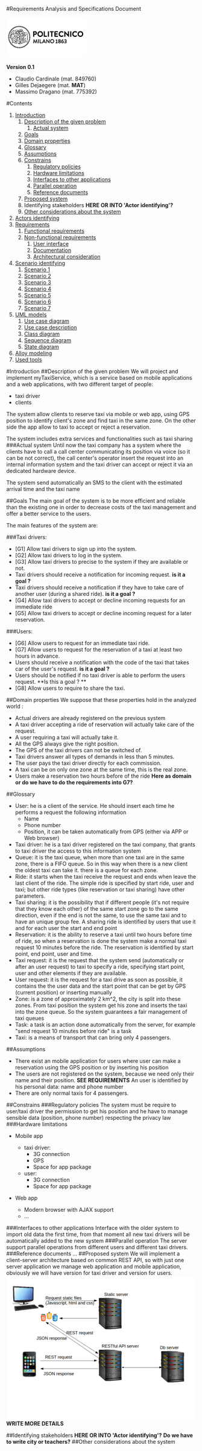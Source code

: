 #Requirements Analysis and Specifications Document

![Politecnico di Milano](../resources/logo_polimi.png?raw=true)

**Version 0.1**

* Claudio Cardinale (mat. 849760)
* Gilles Dejaegere (mat. **MAT**)
* Massimo Dragano (mat. 775392)

#Contents
1. [Introduction](#introduction)
    1. [Description of the given problem](#description-of-the-given-problem)
        1. [Actual system](#actual-system)
    1. [Goals](#goals)
    1. [Domain properties](#domain-properties)
    1. [Glossary](#glossary)
    1. [Assumptions](#assumptions)
    1. [Constrains](#constrains)
        1. [Regulatory policies](#regulatory-policies)
        1. [Hardware limitations](#hardware-limitations)
        1. [Interfaces to other applications](#interfaces-to-other-applications)
        1. [Parallel operation](#parallel-operation)
        1. [Reference documents](#reference-documents)
    1. [Proposed system](#proposed-system)
    1. Identifying stakeholders **HERE OR INTO 'Actor identifying'?**
    1. [Other considerations about the system](#other-considerations-about-the-system)
1. [Actors identifying](actors-identifying.md)
1. [Requirements](requirements.md)
    1. [Functional requirements](requirements.md#functional-requirements)
    1. [Non-functional requirements](requirements.md#non-functional-requirements)
        1. [User interface](requirements.md#user-interface)
        1. [Documentation](requirements.md#documentation)
        1. [Architectural consideration](requirements.md#architectural-consideration)
1. [Scenario identifying](scenario-identifying.md)
    1. [Scenario 1](scenario-identifying.md#scenario-1)
    1. [Scenario 2](scenario-identifying.md#scenario-2)
    1. [Scenario 3](scenario-identifying.md#scenario-3)
    1. [Scenario 4](scenario-identifying.md#scenario-4)
    1. [Scenario 5](scenario-identifying.md#scenario-5)
    1. [Scenario 6](scenario-identifying.md#scenario-6)
    1. [Scenario 7](scenario-identifying.md#scenario-7)
1. [UML models](uml-models.md)
    1. [Use case diagram](uml-models.md#use-case-diagram)
    1. [Use case description](uml-models.md#use-case-description)
    1. [Class diagram](uml-models.md#class-diagram)
    1. [Sequence diagram](uml-models.md#sequence-diagram)
    1. [State diagram](uml-models.md#state-diagram)
1. [Alloy modeling](alloy-modeling.md)
1. [Used tools](used-tools.md)

#Introduction
##Description of the given problem
We will project and implement myTaxiService, which is a service based on mobile applications and a web applications, with two different target of people:

* taxi driver
* clients

The system allow clients to reserve taxi via mobile or web app, using GPS position to identify client's zone and find taxi in the same zone. On the other side the app allow to taxi to accept or reject a reservation.

The system includes extra services and functionalities such as taxi sharing
###Actual system
Until now the taxi company has a system where the clients have to call a call center communicating its position via voice (so it can be not correct), the call center's operator insert the request into an internal information system and the taxi driver can accept or reject it via an dedicated hardware device.

The system send automatically an SMS to the client with the estimated arrival time and the taxi name

##Goals
The main goal of the system is to be more efficient and reliable than the existing one in order to decrease costs of the taxi management and offer a better service to the users.

The main features of the system are:

###Taxi drivers:
* [G1] Allow taxi drivers to sign up into the system.
* [G2] Allow taxi drivers to log in the system.
* [G3] Allow taxi drivers to precise to the system if they are available or not.
* Taxi drivers should receive a notification for incoming request.   **is it a goal ?**
* Taxi drivers should receive a notification if they have to take care of another user (during a shared ride).   **is it a goal ?**
* [G4] Allow taxi drivers to accept or decline incoming requests for an immediate ride
* [G5] Allow taxi drivers to accept or decline incoming request for a later reservation.

###Users:
* [G6] Allow users to request for an immediate taxi ride.
* [G7] Allow users to request for the reservation of a taxi at least two hours in advance.
* Users should receive a notification with the code of the taxi that takes car of the user's request. **is it a goal ?**
* Users should be notified if no taxi driver is able to perform the users request. **Is this a goal ? **
* [G8] Allow users to require to share the taxi.

##Domain properties
We suppose that these properties hold in the analyzed world :

* Actual drivers are already registered on the previous system
* A taxi driver accepting a ride of reservation will actually take care of the request.
* A user requiring a taxi will actually take it.
* All the GPS always give the right position. 
* The GPS of the taxi drivers can not be switched of.
* Taxi drivers answer all types of demands in less than 5 minutes.
* The user pays the taxi driver directly for each commission.
* A taxi can be on only one zone at the same time, this is the real zone.
* Users make a reservation two hours before of the ride **Here as domain or do we have to do the requirements into G7?**

##Glossary
* User: he is a client of the service. He should insert each time he performs a request the following information
    * Name
    * Phone number
    * Position, it can be taken automatically from GPS (either via APP or Web browser)
* Taxi driver: he is a taxi driver registered on the taxi company, that grants to taxi driver the access to this information system
* Queue: it is the taxi queue, when more than one taxi are in the same zone, there is a FIFO queue. So in this way when there is a new client the oldest taxi can take it. there is a queue for each zone.
* Ride: it starts when the taxi receive the request and ends when leave the last client of the ride. The simple ride is specified by start ride, user and taxi; but other ride types (like reservation or taxi sharing) have other parameters.
* Taxi sharing: it is the possibility that if different people (it's not require that they know each other) of the same start zone go to the same direction, even if the end is not the same, to use the same taxi and to have an unique group fee. A sharing ride is identified by users that use it and for each user the start and end point
* Reservation: it is the ability to reserve a taxi until two hours before time of ride, so when a reservation is done the system make a normal taxi request 10 minutes before the ride. The reservation is identified by start point, end point, user and time.
* Taxi request: it is the request that the system send (automatically or after an user request) to taxi to specify a ride, specifying start point, user and other elements if they are available.
* User request: it is the request for a taxi drive as soon as possible, it contains the the user data and the start point that can be get by GPS (current position) or inserting manually
* Zone: is a zone of approximately 2 km^2, the city is split into these zones. From taxi position the system get his zone and inserts the taxi into the zone queue. So the system guarantees a fair management of taxi queues
* Task: a task is an action done automatically from the server, for example "send request 10 minutes before ride" is a task
* Taxi: is a means of transport that can bring only 4 passengers.

##Assumptions
* There exist an mobile application for users where user can make a reservation using the GPS position or by inserting his position
* The users are not registered on the system, because we need only their name and their position. **SEE REQUIREMENTS** An user is identified by his personal data: name and phone number
* There are only normal taxis for 4 passengers.

##Constrains
###Regulatory policies
The system must be require to user/taxi driver the permission to get his position and he have to manage sensible data (position, phone number) respecting the privacy law
###Hardware limitations
* Mobile app
    * taxi driver:
        * 3G connection
        * GPS
        * Space for app package
    * user:
        * 3G connection
        * Space for app package  

* Web app
    * Modern browser with AJAX support
    * ...

###Interfaces to other applications
Interface with the older system to import old data the first time, from that moment all new taxi drivers will be automatically added to the new system
###Parallel operation
The server support parallel operations from different users and different taxi drivers.
###Reference documents
...
##Proposed system
We will implement a client-server architecture based on common REST API, so with just one server application we manage web application and mobile application, obviously we will have version for taxi driver and version for users.
![Architecture](../resources/architecture.png?raw=true)
**WRITE MORE DETAILS**

##Identifying stakeholders **HERE OR INTO 'Actor identifying'?**
**Do we have to write city or teachers?**
##Other considerations about the system
